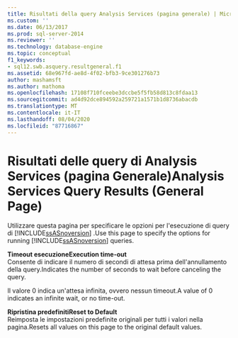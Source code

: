 ```yaml
---
title: Risultati della query Analysis Services (pagina generale) | Microsoft Docs
ms.custom: ''
ms.date: 06/13/2017
ms.prod: sql-server-2014
ms.reviewer: ''
ms.technology: database-engine
ms.topic: conceptual
f1_keywords:
- sql12.swb.asquery.resultgeneral.f1
ms.assetid: 68e967fd-ae8d-4f02-bfb3-9ce301276b73
author: mashamsft
ms.author: mathoma
ms.openlocfilehash: 17108f710fceebe3dccbe5f5fb58d813c8fdaa13
ms.sourcegitcommit: ad4d92dce894592a259721a1571b1d8736abacdb
ms.translationtype: MT
ms.contentlocale: it-IT
ms.lasthandoff: 08/04/2020
ms.locfileid: "87716867"
---
```

# <a name="analysis-services-query-results-general-page"></a><span data-ttu-id="1dd86-102">Risultati delle query di Analysis Services (pagina Generale)</span><span class="sxs-lookup"><span data-stu-id="1dd86-102">Analysis Services Query Results (General Page)</span></span>
  <span data-ttu-id="1dd86-103">Utilizzare questa pagina per specificare le opzioni per l'esecuzione di query di [!INCLUDE[ssASnoversion](../includes/ssasnoversion-md.md)] .</span><span class="sxs-lookup"><span data-stu-id="1dd86-103">Use this page to specify the options for running [!INCLUDE[ssASnoversion](../includes/ssasnoversion-md.md)] queries.</span></span>  
  
 <span data-ttu-id="1dd86-104">**Timeout esecuzione**</span><span class="sxs-lookup"><span data-stu-id="1dd86-104">**Execution time-out**</span></span>  
 <span data-ttu-id="1dd86-105">Consente di indicare il numero di secondi di attesa prima dell'annullamento della query.</span><span class="sxs-lookup"><span data-stu-id="1dd86-105">Indicates the number of seconds to wait before canceling the query.</span></span>  
  
 <span data-ttu-id="1dd86-106">Il valore 0 indica un'attesa infinita, ovvero nessun timeout.</span><span class="sxs-lookup"><span data-stu-id="1dd86-106">A value of 0 indicates an infinite wait, or no time-out.</span></span>  
  
 <span data-ttu-id="1dd86-107">**Ripristina predefiniti**</span><span class="sxs-lookup"><span data-stu-id="1dd86-107">**Reset to Default**</span></span>  
 <span data-ttu-id="1dd86-108">Reimposta le impostazioni predefinite originali per tutti i valori nella pagina.</span><span class="sxs-lookup"><span data-stu-id="1dd86-108">Resets all values on this page to the original default values.</span></span>  
  
  
